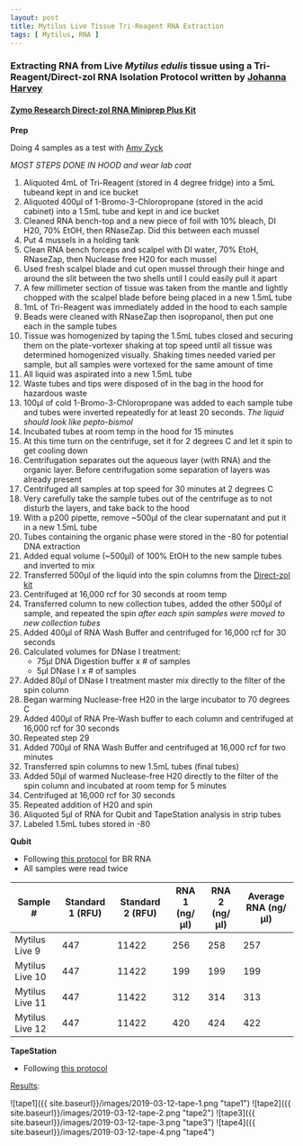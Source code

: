 ```yaml
---
layout: post
title: Mytilus Live Tissue Tri-Reagent RNA Extraction
tags: [ Mytilus, RNA ]
---
```


### Extracting RNA from Live _Mytilus edulis_ tissue using a Tri-Reagent/Direct-zol RNA Isolation Protocol written by [Johanna Harvey](https://github.com/JAHarvey)
#### [Zymo Research Direct-zol RNA Miniprep Plus Kit](https://github.com/meschedl/MES_Puritz_Lab_Notebook/blob/master/company-protocols/direct-zol_rna_miniprep_plus_kit.pdf)

**Prep**

Doing 4 samples as a test with [Amy Zyck](https://github.com/amaeliazyck)

_MOST STEPS DONE IN HOOD and wear lab coat_
1. Aliquoted 4mL of Tri-Reagent (stored in 4 degree fridge) into a 5mL tubeand kept in and ice bucket
2. Aliquoted 400µl of 1-Bromo-3-Chloropropane (stored in the acid cabinet) into a 1.5mL tube and kept in and ice bucket
3. Cleaned RNA bench-top and a new piece of foil with 10% bleach, DI H20, 70% EtOH, then RNaseZap. Did this between each mussel
4. Put 4 mussels in a holding tank
5. Clean RNA bench forceps and scalpel with DI water, 70% EtoH, RNaseZap, then Nuclease free H20 for each mussel
6. Used fresh scalpel blade and cut open mussel through their hinge and around the slit between the two shells until I could easily pull it apart
7. A few millimeter section of tissue was taken from the mantle and lightly chopped with the scalpel blade before being placed in a new 1.5mL tube
8. 1mL of Tri-Reagent was immediately added in the hood to each sample
9. Beads were cleaned with RNaseZap then isopropanol, then put one each in the sample tubes
10. Tissue was homogenized by taping the 1.5mL tubes closed and securing them on the plate-vortexer shaking at top speed until all tissue was determined homogenized visually. Shaking times needed varied per sample, but all samples were vortexed for the same amount of time
11. All liquid was aspirated into a new 1.5mL tube
12. Waste tubes and tips were disposed of in the bag in the hood for hazardous waste
13. 100µl of cold 1-Bromo-3-Chloropropane was added to each sample tube and tubes were inverted repeatedly for at least 20 seconds. _The liquid should look like pepto-bismol_
14. Incubated tubes at room temp in the hood for 15 minutes
15. At this time turn on the centrifuge, set it for 2 degrees C and let it spin to get cooling down
16. Centrifugation separates out the aqueous layer (with RNA) and the organic layer. Before centrifugation some separation of layers was already present
17. Centrifuged all samples at top speed for 30 minutes at 2 degrees C
18. Very carefully take the sample tubes out of the centrifuge as to not disturb the layers, and take back to the hood
19. With a p200 pipette, remove ~500µl of the clear supernatant and put it in a new 1.5mL tube
20. Tubes containing the organic phase were stored in the -80 for potential DNA extraction
21. Added equal volume (~500µl) of 100% EtOH to the new sample tubes and inverted to mix
22. Transferred 500µl of the liquid into the spin columns from the [Direct-zol kit](https://github.com/meschedl/MES_Puritz_Lab_Notebook/blob/master/company-protocols/direct-zol_rna_miniprep_plus_kit.pdf)
23. Centrifuged at 16,000 rcf for 30 seconds at room temp
24. Transferred column to new collection tubes, added the other 500µl of sample, and repeated the spin _after each spin samples were moved to new collection tubes_
25. Added 400µl of RNA Wash Buffer and centrifuged for 16,000 rcf for 30 seconds
26. Calculated volumes for DNase I treatment:
    - 75µl DNA Digestion buffer x # of samples
    - 5µl DNase I x # of samples
27. Added 80µl of DNase I treatment master mix directly to the filter of the spin column
28. Began warming Nuclease-free H20 in the large incubator to 70 degrees C
29. Added 400µl of RNA Pre-Wash buffer to each column and centrifuged at 16,000 rcf for 30 seconds
30. Repeated step 29
31. Added 700µl of RNA Wash Buffer and centrifuged at 16,000 rcf for two minutes
32. Transferred spin columns to new 1.5mL tubes (final tubes)
33. Added 50µl of warmed Nuclease-free H20 directly to the filter of the spin column and incubated at room temp for 5 minutes
34. Centrifuged at 16,000 rcf for 30 seconds
35. Repeated addition of H20 and spin
36. Aliquoted 5µl of RNA for Qubit and TapeStation analysis in strip tubes
37. Labeled 1.5mL tubes stored in -80

**Qubit**

- Following [this protocol](https://meschedl.github.io/MES_Puritz_Lab_Notebook/2019-03-25/Qubit-Protocol) for BR RNA
- All samples were read twice

|Sample #| Standard 1 (RFU) | Standard 2 (RFU) | RNA 1 (ng/µl) | RNA 2 (ng/µl) | Average RNA (ng/µl) |
|---|---|---|----|----|----|
|Mytilus Live 9|447|11422|256|258|257|
|Mytilus Live 10|447|11422|199|199|199|
|Mytilus Live 11|447|11422|312|314|313|
|Mytilus Live 12|447|11422|420|424|422|

**TapeStation**

- Following [this protocol](https://meschedl.github.io/MESPutnam_Open_Lab_Notebook/RNA-TapeStation-Protocol/)

[Results](https://github.com/meschedl/MES_Puritz_Lab_Notebook/blob/master/company-protocols/direct-zol_rna_miniprep_plus_kit.pdf):

![tape1]({{ site.baseurl}}/images/2019-03-12-tape-1.png "tape1")
![tape2]({{ site.baseurl}}/images/2019-03-12-tape-2.png "tape2")
![tape3]({{ site.baseurl}}/images/2019-03-12-tape-3.png "tape3")
![tape4]({{ site.baseurl}}/images/2019-03-12-tape-4.png "tape4")
